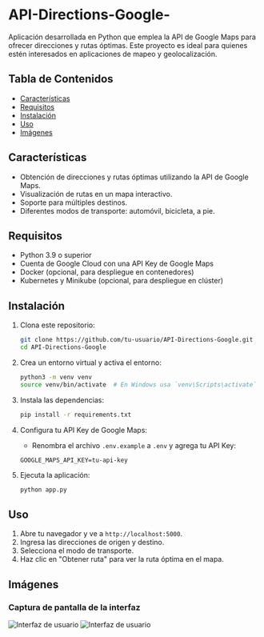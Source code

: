# API-Directions-Google-
Aplicación desarrollada en Python que emplea la API de Google Maps para ofrecer direcciones y rutas óptimas. Este proyecto es ideal para quienes estén interesados en aplicaciones de mapeo y geolocalización.

## Tabla de Contenidos
- [Características](#características)
- [Requisitos](#requisitos)
- [Instalación](#instalación)
- [Uso](#uso)
- [Imágenes](#imágenes)

## Características
- Obtención de direcciones y rutas óptimas utilizando la API de Google Maps.
- Visualización de rutas en un mapa interactivo.
- Soporte para múltiples destinos.
- Diferentes modos de transporte: automóvil, bicicleta, a pie.

## Requisitos
- Python 3.9 o superior
- Cuenta de Google Cloud con una API Key de Google Maps
- Docker (opcional, para despliegue en contenedores)
- Kubernetes y Minikube (opcional, para despliegue en clúster)

## Instalación
1. Clona este repositorio:
    ```bash
    git clone https://github.com/tu-usuario/API-Directions-Google.git
    cd API-Directions-Google
    ```

2. Crea un entorno virtual y activa el entorno:
    ```bash
    python3 -m venv venv
    source venv/bin/activate  # En Windows usa `venv\Scripts\activate`
    ```

3. Instala las dependencias:
    ```bash
    pip install -r requirements.txt
    ```

4. Configura tu API Key de Google Maps:
    - Renombra el archivo `.env.example` a `.env` y agrega tu API Key:
    ```env
    GOOGLE_MAPS_API_KEY=tu-api-key
    ```

5. Ejecuta la aplicación:
    ```bash
    python app.py
    ```

## Uso
1. Abre tu navegador y ve a `http://localhost:5000`.
2. Ingresa las direcciones de origen y destino.
3. Selecciona el modo de transporte.
4. Haz clic en "Obtener ruta" para ver la ruta óptima en el mapa.

## Imágenes

### Captura de pantalla de la interfaz

![Interfaz de usuario](https://ibb.co/KzR2sj)
![Interfaz de usuario](https://i.ibb.co/X4xJJG9/Captura-desde-2024-05-28-22-16-39.png)

